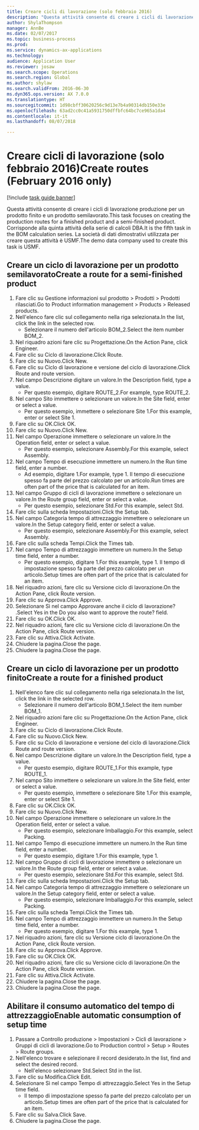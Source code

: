 ```yaml
--- 
title: Creare cicli di lavorazione (solo febbraio 2016)
description: "Questa attività consente di creare i cicli di lavorazione produzione per un prodotto finito e un prodotto semilavorato."
author: ShylaThompson
manager: AnnBe
ms.date: 02/07/2017
ms.topic: business-process
ms.prod: 
ms.service: dynamics-ax-applications
ms.technology: 
audience: Application User
ms.reviewer: josaw
ms.search.scope: Operations
ms.search.region: Global
ms.author: shylaw
ms.search.validFrom: 2016-06-30
ms.dyn365.ops.version: AX 7.0.0
ms.translationtype: HT
ms.sourcegitcommit: 1d98cbff30620256c9d13e7b4a90314db150e33e
ms.openlocfilehash: 63ad2cc0c41a5931750dffbfc64bc7ce965a1da4
ms.contentlocale: it-it
ms.lasthandoff: 08/07/2018

---
```

# <a name="create-routes-february-2016-only"></a><span data-ttu-id="a23d4-103">Creare cicli di lavorazione (solo febbraio 2016)</span><span class="sxs-lookup"><span data-stu-id="a23d4-103">Create routes (February 2016 only)</span></span>

[!include [task guide banner](../../includes/task-guide-banner.md)]

<span data-ttu-id="a23d4-104">Questa attività consente di creare i cicli di lavorazione produzione per un prodotto finito e un prodotto semilavorato.</span><span class="sxs-lookup"><span data-stu-id="a23d4-104">This task focuses on creating the production routes for a finished product and a semi-finished product.</span></span> <span data-ttu-id="a23d4-105">Corrisponde alla quinta attività della serie di calcoli DBA.</span><span class="sxs-lookup"><span data-stu-id="a23d4-105">It is the fifth task in the BOM calculation series.</span></span> <span data-ttu-id="a23d4-106">La società di dati dimostrativi utilizzata per creare questa attività è USMF.</span><span class="sxs-lookup"><span data-stu-id="a23d4-106">The demo data company used to create this task is USMF.</span></span>


## <a name="create-a-route-for-a-semi-finished-product"></a><span data-ttu-id="a23d4-107">Creare un ciclo di lavorazione per un prodotto semilavorato</span><span class="sxs-lookup"><span data-stu-id="a23d4-107">Create a route for a semi-finished product</span></span>
1. <span data-ttu-id="a23d4-108">Fare clic su Gestione informazioni sul prodotto > Prodotti > Prodotti rilasciati.</span><span class="sxs-lookup"><span data-stu-id="a23d4-108">Go to Product information management > Products > Released products.</span></span>
2. <span data-ttu-id="a23d4-109">Nell'elenco fare clic sul collegamento nella riga selezionata.</span><span class="sxs-lookup"><span data-stu-id="a23d4-109">In the list, click the link in the selected row.</span></span>
    * <span data-ttu-id="a23d4-110">Selezionare il numero dell'articolo BOM_2.</span><span class="sxs-lookup"><span data-stu-id="a23d4-110">Select the item number BOM_2.</span></span>  
3. <span data-ttu-id="a23d4-111">Nel riquadro azioni fare clic su Progettazione.</span><span class="sxs-lookup"><span data-stu-id="a23d4-111">On the Action Pane, click Engineer.</span></span>
4. <span data-ttu-id="a23d4-112">Fare clic su Ciclo di lavorazione.</span><span class="sxs-lookup"><span data-stu-id="a23d4-112">Click Route.</span></span>
5. <span data-ttu-id="a23d4-113">Fare clic su Nuovo.</span><span class="sxs-lookup"><span data-stu-id="a23d4-113">Click New.</span></span>
6. <span data-ttu-id="a23d4-114">Fare clic su Ciclo di lavorazione e versione del ciclo di lavorazione.</span><span class="sxs-lookup"><span data-stu-id="a23d4-114">Click Route and route version.</span></span>
7. <span data-ttu-id="a23d4-115">Nel campo Descrizione digitare un valore.</span><span class="sxs-lookup"><span data-stu-id="a23d4-115">In the Description field, type a value.</span></span>
    * <span data-ttu-id="a23d4-116">Per questo esempio, digitare ROUTE_2.</span><span class="sxs-lookup"><span data-stu-id="a23d4-116">For example, type ROUTE_2.</span></span>  
8. <span data-ttu-id="a23d4-117">Nel campo Sito immettere o selezionare un valore.</span><span class="sxs-lookup"><span data-stu-id="a23d4-117">In the Site field, enter or select a value.</span></span>
    * <span data-ttu-id="a23d4-118">Per questo esempio, immettere o selezionare Site 1.</span><span class="sxs-lookup"><span data-stu-id="a23d4-118">For this example, enter or select Site 1.</span></span>  
9. <span data-ttu-id="a23d4-119">Fare clic su OK.</span><span class="sxs-lookup"><span data-stu-id="a23d4-119">Click OK.</span></span>
10. <span data-ttu-id="a23d4-120">Fare clic su Nuovo.</span><span class="sxs-lookup"><span data-stu-id="a23d4-120">Click New.</span></span>
11. <span data-ttu-id="a23d4-121">Nel campo Operazione immettere o selezionare un valore.</span><span class="sxs-lookup"><span data-stu-id="a23d4-121">In the Operation field, enter or select a value.</span></span>
    * <span data-ttu-id="a23d4-122">Per questo esempio, selezionare Assembly.</span><span class="sxs-lookup"><span data-stu-id="a23d4-122">For this example, select Assembly.</span></span>  
12. <span data-ttu-id="a23d4-123">Nel campo Tempo di esecuzione immettere un numero.</span><span class="sxs-lookup"><span data-stu-id="a23d4-123">In the Run time field, enter a number.</span></span>
    * <span data-ttu-id="a23d4-124">Ad esempio, digitare 1.</span><span class="sxs-lookup"><span data-stu-id="a23d4-124">For example, type 1.</span></span> <span data-ttu-id="a23d4-125">Il tempo di esecuzione spesso fa parte del prezzo calcolato per un articolo.</span><span class="sxs-lookup"><span data-stu-id="a23d4-125">Run times are often part of the price that is calculated for an item.</span></span>  
13. <span data-ttu-id="a23d4-126">Nel campo Gruppo di cicli di lavorazione immettere o selezionare un valore.</span><span class="sxs-lookup"><span data-stu-id="a23d4-126">In the Route group field, enter or select a value.</span></span>
    * <span data-ttu-id="a23d4-127">Per questo esempio, selezionare Std.</span><span class="sxs-lookup"><span data-stu-id="a23d4-127">For this example, select Std.</span></span>  
14. <span data-ttu-id="a23d4-128">Fare clic sulla scheda Impostazioni.</span><span class="sxs-lookup"><span data-stu-id="a23d4-128">Click the Setup tab.</span></span>
15. <span data-ttu-id="a23d4-129">Nel campo Categoria tempo di attrezzaggio immettere o selezionare un valore.</span><span class="sxs-lookup"><span data-stu-id="a23d4-129">In the Setup category field, enter or select a value.</span></span>
    * <span data-ttu-id="a23d4-130">Per questo esempio, selezionare Assembly.</span><span class="sxs-lookup"><span data-stu-id="a23d4-130">For this example, select Assembly.</span></span>  
16. <span data-ttu-id="a23d4-131">Fare clic sulla scheda Tempi.</span><span class="sxs-lookup"><span data-stu-id="a23d4-131">Click the Times tab.</span></span>
17. <span data-ttu-id="a23d4-132">Nel campo Tempo di attrezzaggio immettere un numero.</span><span class="sxs-lookup"><span data-stu-id="a23d4-132">In the Setup time field, enter a number.</span></span>
    * <span data-ttu-id="a23d4-133">Per questo esempio, digitare 1.</span><span class="sxs-lookup"><span data-stu-id="a23d4-133">For this example, type 1.</span></span> <span data-ttu-id="a23d4-134">Il tempo di impostazione spesso fa parte del prezzo calcolato per un articolo.</span><span class="sxs-lookup"><span data-stu-id="a23d4-134">Setup times are often part of the price that is calculated for an item.</span></span>  
18. <span data-ttu-id="a23d4-135">Nel riquadro azioni, fare clic su Versione ciclo di lavorazione.</span><span class="sxs-lookup"><span data-stu-id="a23d4-135">On the Action Pane, click Route version.</span></span>
19. <span data-ttu-id="a23d4-136">Fare clic su Approva.</span><span class="sxs-lookup"><span data-stu-id="a23d4-136">Click Approve.</span></span>
20. <span data-ttu-id="a23d4-137">Selezionare Sì nel campo Approvare anche il ciclo di lavorazione? .</span><span class="sxs-lookup"><span data-stu-id="a23d4-137">Select Yes in the Do you also want to approve the route? field.</span></span>
21. <span data-ttu-id="a23d4-138">Fare clic su OK.</span><span class="sxs-lookup"><span data-stu-id="a23d4-138">Click OK.</span></span>
22. <span data-ttu-id="a23d4-139">Nel riquadro azioni, fare clic su Versione ciclo di lavorazione.</span><span class="sxs-lookup"><span data-stu-id="a23d4-139">On the Action Pane, click Route version.</span></span>
23. <span data-ttu-id="a23d4-140">Fare clic su Attiva.</span><span class="sxs-lookup"><span data-stu-id="a23d4-140">Click Activate.</span></span>
24. <span data-ttu-id="a23d4-141">Chiudere la pagina.</span><span class="sxs-lookup"><span data-stu-id="a23d4-141">Close the page.</span></span>
25. <span data-ttu-id="a23d4-142">Chiudere la pagina.</span><span class="sxs-lookup"><span data-stu-id="a23d4-142">Close the page.</span></span>

## <a name="create-a-route-for-a-finished-product"></a><span data-ttu-id="a23d4-143">Creare un ciclo di lavorazione per un prodotto finito</span><span class="sxs-lookup"><span data-stu-id="a23d4-143">Create a route for a finished product</span></span>
1. <span data-ttu-id="a23d4-144">Nell'elenco fare clic sul collegamento nella riga selezionata.</span><span class="sxs-lookup"><span data-stu-id="a23d4-144">In the list, click the link in the selected row.</span></span>
    * <span data-ttu-id="a23d4-145">Selezionare il numero dell'articolo BOM_1.</span><span class="sxs-lookup"><span data-stu-id="a23d4-145">Select the item number BOM_1.</span></span>  
2. <span data-ttu-id="a23d4-146">Nel riquadro azioni fare clic su Progettazione.</span><span class="sxs-lookup"><span data-stu-id="a23d4-146">On the Action Pane, click Engineer.</span></span>
3. <span data-ttu-id="a23d4-147">Fare clic su Ciclo di lavorazione.</span><span class="sxs-lookup"><span data-stu-id="a23d4-147">Click Route.</span></span>
4. <span data-ttu-id="a23d4-148">Fare clic su Nuovo.</span><span class="sxs-lookup"><span data-stu-id="a23d4-148">Click New.</span></span>
5. <span data-ttu-id="a23d4-149">Fare clic su Ciclo di lavorazione e versione del ciclo di lavorazione.</span><span class="sxs-lookup"><span data-stu-id="a23d4-149">Click Route and route version.</span></span>
6. <span data-ttu-id="a23d4-150">Nel campo Descrizione digitare un valore.</span><span class="sxs-lookup"><span data-stu-id="a23d4-150">In the Description field, type a value.</span></span>
    * <span data-ttu-id="a23d4-151">Per questo esempio, digitare ROUTE_1.</span><span class="sxs-lookup"><span data-stu-id="a23d4-151">For this example, type ROUTE_1.</span></span>  
7. <span data-ttu-id="a23d4-152">Nel campo Sito immettere o selezionare un valore.</span><span class="sxs-lookup"><span data-stu-id="a23d4-152">In the Site field, enter or select a value.</span></span>
    * <span data-ttu-id="a23d4-153">Per questo esempio, immettere o selezionare Site 1.</span><span class="sxs-lookup"><span data-stu-id="a23d4-153">For this example, enter or select Site 1.</span></span>  
8. <span data-ttu-id="a23d4-154">Fare clic su OK.</span><span class="sxs-lookup"><span data-stu-id="a23d4-154">Click OK.</span></span>
9. <span data-ttu-id="a23d4-155">Fare clic su Nuovo.</span><span class="sxs-lookup"><span data-stu-id="a23d4-155">Click New.</span></span>
10. <span data-ttu-id="a23d4-156">Nel campo Operazione immettere o selezionare un valore.</span><span class="sxs-lookup"><span data-stu-id="a23d4-156">In the Operation field, enter or select a value.</span></span>
    * <span data-ttu-id="a23d4-157">Per questo esempio, selezionare Imballaggio.</span><span class="sxs-lookup"><span data-stu-id="a23d4-157">For this example, select Packing.</span></span>  
11. <span data-ttu-id="a23d4-158">Nel campo Tempo di esecuzione immettere un numero.</span><span class="sxs-lookup"><span data-stu-id="a23d4-158">In the Run time field, enter a number.</span></span>
    * <span data-ttu-id="a23d4-159">Per questo esempio, digitare 1.</span><span class="sxs-lookup"><span data-stu-id="a23d4-159">For this example, type 1.</span></span>  
12. <span data-ttu-id="a23d4-160">Nel campo Gruppo di cicli di lavorazione immettere o selezionare un valore.</span><span class="sxs-lookup"><span data-stu-id="a23d4-160">In the Route group field, enter or select a value.</span></span>
    * <span data-ttu-id="a23d4-161">Per questo esempio, selezionare Std.</span><span class="sxs-lookup"><span data-stu-id="a23d4-161">For this example, select Std.</span></span>  
13. <span data-ttu-id="a23d4-162">Fare clic sulla scheda Impostazioni.</span><span class="sxs-lookup"><span data-stu-id="a23d4-162">Click the Setup tab.</span></span>
14. <span data-ttu-id="a23d4-163">Nel campo Categoria tempo di attrezzaggio immettere o selezionare un valore.</span><span class="sxs-lookup"><span data-stu-id="a23d4-163">In the Setup category field, enter or select a value.</span></span>
    * <span data-ttu-id="a23d4-164">Per questo esempio, selezionare Imballaggio.</span><span class="sxs-lookup"><span data-stu-id="a23d4-164">For this example, select Packing.</span></span>  
15. <span data-ttu-id="a23d4-165">Fare clic sulla scheda Tempi.</span><span class="sxs-lookup"><span data-stu-id="a23d4-165">Click the Times tab.</span></span>
16. <span data-ttu-id="a23d4-166">Nel campo Tempo di attrezzaggio immettere un numero.</span><span class="sxs-lookup"><span data-stu-id="a23d4-166">In the Setup time field, enter a number.</span></span>
    * <span data-ttu-id="a23d4-167">Per questo esempio, digitare 1.</span><span class="sxs-lookup"><span data-stu-id="a23d4-167">For this example, type 1.</span></span>  
17. <span data-ttu-id="a23d4-168">Nel riquadro azioni, fare clic su Versione ciclo di lavorazione.</span><span class="sxs-lookup"><span data-stu-id="a23d4-168">On the Action Pane, click Route version.</span></span>
18. <span data-ttu-id="a23d4-169">Fare clic su Approva.</span><span class="sxs-lookup"><span data-stu-id="a23d4-169">Click Approve.</span></span>
19. <span data-ttu-id="a23d4-170">Fare clic su OK.</span><span class="sxs-lookup"><span data-stu-id="a23d4-170">Click OK.</span></span>
20. <span data-ttu-id="a23d4-171">Nel riquadro azioni, fare clic su Versione ciclo di lavorazione.</span><span class="sxs-lookup"><span data-stu-id="a23d4-171">On the Action Pane, click Route version.</span></span>
21. <span data-ttu-id="a23d4-172">Fare clic su Attiva.</span><span class="sxs-lookup"><span data-stu-id="a23d4-172">Click Activate.</span></span>
22. <span data-ttu-id="a23d4-173">Chiudere la pagina.</span><span class="sxs-lookup"><span data-stu-id="a23d4-173">Close the page.</span></span>
23. <span data-ttu-id="a23d4-174">Chiudere la pagina.</span><span class="sxs-lookup"><span data-stu-id="a23d4-174">Close the page.</span></span>

## <a name="enable-automatic-consumption-of-setup-time"></a><span data-ttu-id="a23d4-175">Abilitare il consumo automatico del tempo di attrezzaggio</span><span class="sxs-lookup"><span data-stu-id="a23d4-175">Enable automatic consumption of setup time</span></span>
1. <span data-ttu-id="a23d4-176">Passare a Controllo produzione > Impostazioni > Cicli di lavorazione > Gruppi di cicli di lavorazione.</span><span class="sxs-lookup"><span data-stu-id="a23d4-176">Go to Production control > Setup > Routes > Route groups.</span></span>
2. <span data-ttu-id="a23d4-177">Nell'elenco trovare e selezionare il record desiderato.</span><span class="sxs-lookup"><span data-stu-id="a23d4-177">In the list, find and select the desired record.</span></span>
    * <span data-ttu-id="a23d4-178">Nell'elenco selezionare Std.</span><span class="sxs-lookup"><span data-stu-id="a23d4-178">Select Std in the list.</span></span>  
3. <span data-ttu-id="a23d4-179">Fare clic su Modifica.</span><span class="sxs-lookup"><span data-stu-id="a23d4-179">Click Edit.</span></span>
4. <span data-ttu-id="a23d4-180">Selezionare Sì nel campo Tempo di attrezzaggio.</span><span class="sxs-lookup"><span data-stu-id="a23d4-180">Select Yes in the Setup time field.</span></span>
    * <span data-ttu-id="a23d4-181">Il tempo di impostazione spesso fa parte del prezzo calcolato per un articolo.</span><span class="sxs-lookup"><span data-stu-id="a23d4-181">Setup times are often part of the price that is calculated for an item.</span></span>  
5. <span data-ttu-id="a23d4-182">Fare clic su Salva.</span><span class="sxs-lookup"><span data-stu-id="a23d4-182">Click Save.</span></span>
6. <span data-ttu-id="a23d4-183">Chiudere la pagina.</span><span class="sxs-lookup"><span data-stu-id="a23d4-183">Close the page.</span></span>


